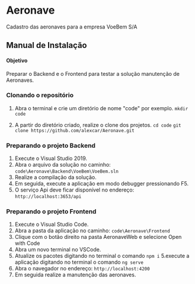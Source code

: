 # Aeronave
Cadastro das aeronaves para a empresa VoeBem S/A

## Manual de Instalação

#### Objetivo
Preparar o Backend e o Frontend para testar a solução manutenção de Aeronaves.

### Clonando o repositório
1. Abra o terminal e crie um diretório de nome "code" por exemplo.
```mkdir code```

2. A partir do diretório criado, realize o clone dos projetos.
```cd code```
```git clone https://github.com/alexcar/Aeronave.git```

### Preparando o projeto Backend
1. Execute o Visual Studio 2019.
2. Abra o arquivo da solução no caminho: 
```code\Aeronave\Backend\VoeBem\VoeBem.sln```
3. Realize a compilação da solução.
4. Em seguida, execute a aplicação em modo debugger pressionando F5.
5. O serviço Api deve ficar disponível no endereço: 
```http://localhost:3653/api```

### Preparando o projeto Frontend
1. Execute o Visual Studio Code.
2. Abra a pasta da aplicação no caminho: 
```code\Aeronave\Frontend```
3. Clique com o botão direito na pasta AeronaveWeb e selecione Open with Code
4. Abra um novo terminal no VSCode.
5. Atualize os pacotes digitando no terminal o comando 
```npm i```
5.execute a aplicação digitando no terminal o comando 
```ng serve```
6. Abra o navegador no endereço: 
```http://localhost:4200```
7. Em seguida realize a manutenção das aeronaves.

